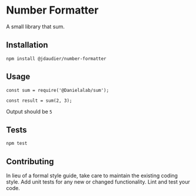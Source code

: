 # Number Formatter

A small library that sum.

## Installation

  `npm install @jdaudier/number-formatter`

## Usage

    const sum = require('@Danielalab/sum');

    const result = sum(2, 3);
  
  Output should be `5`

## Tests

  `npm test`

## Contributing

In lieu of a formal style guide, take care to maintain the existing coding style. Add unit tests for any new or changed functionality. Lint and test your code.